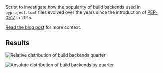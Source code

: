 Script to investigate how the popularity of build backends used in
`pyproject.toml` files evolved over the years since the introduction of
[PEP-0517][] in 2015.

[PEP-0517]: https://peps.python.org/pep-0517/

[Read the blog post](https://venthur.de/2024-01-26-build-backends.html) for
more context.

## Results

![Relative distribution of build backends quarter](relative.png "Relative
distribution of build backends by quarter")

![Absolute distribution of build backends by quarter](absolute.png "Absolute
distribution of build backends by quarter")
